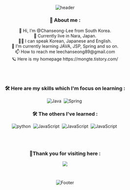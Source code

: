 
<p align="center" class="has-line-data" data-line-start="0" data-line-end="1"><img src="https://capsule-render.vercel.app/api?type=waving&amp;color=B2F0DC&amp;height=300&amp;section=header&amp;text=Chanseong%20Lee&amp;fontSize=90" alt="header"></p>


<h3 align="center">🕺 About me : </h3>
<p align="center">
 👋 Hi, I’m @Chanseong-Lee from South Korea.<br>
 🏡 Currently live in Nara, Japan.<br>
 🙋‍♂️ I can speak Korean, Japanese and English.<br>
 🌱 I’m currently learning JAVA, JSP, Spring and so on.<br>
 📫 How to reach me leechanseong89@gmail.com<br>
 🪐 Here is my homepage https://mongte.tistory.com/<br>
</p>
<br><br>
<h3 align="center">🛠 Here are my skills which I'm focus on learning : </h3>
<p align="center">
<img src="https://img.shields.io/badge/Java-007396.svg?&amp;style=for-the-badge&amp;logo=Java&amp;logoColor=white" alt="Java">&nbsp;
<img src="https://img.shields.io/badge/Spring-6DB33F.svg?&amp;style=for-the-badge&amp;logo=Spring&amp;logoColor=white" alt="Spring">&nbsp;
</p>
<h3 align="center">🛠 The others I've learned : </h3>
<p align="center">
<img src="https://img.shields.io/badge/Python-3776AB.svg?&amp;style=for-the-badge&amp;logo=Python&amp;logoColor=F7DF1E" alt="python">&nbsp;
<img src="https://img.shields.io/badge/JavaScript-F7DF1E.svg?&amp;style=for-the-badge&amp;logo=JavaScript&amp;logoColor=black" alt="JavaScript">&nbsp;
<img src="https://img.shields.io/badge/CSS-1572B6.svg?&amp;style=for-the-badge&amp;logo=CSS3&amp;logoColor=white" alt="JavaScript">&nbsp;
<img src="https://img.shields.io/badge/C-A8B9CC.svg?&amp;style=for-the-badge&amp;logo=C&amp;logoColor=white" alt="JavaScript">&nbsp;
</p>
<br><br>
<h3 align="center">🙏Thank you for visiting here : </h3>
<p align="center"><a href="https://hits.seeyoufarm.com"><img src="https://hits.seeyoufarm.com/api/count/incr/badge.svg?url=https%3A%2F%2Fgithub.com%2FChanseong-Lee%2FChanseong-Lee%2F&count_bg=%2359B6CD&title_bg=%2359B6CD&icon=reddit.svg&icon_color=%23FFFFFF&title=today&edge_flat=false"/></a></p>
<br>

<p align="center" class="has-line-data" data-line-start="0" data-line-end="1"><img src="https://capsule-render.vercel.app/api?type=waving&amp;color=B2F0DC&amp;height=200&amp;section=footer&amp;text=Have%20a%20fabulous%20day!&amp;fontSize=60" alt="Footer"></p>
<!---
Chanseong-Lee/Chanseong-Lee is a ✨ special ✨ repository because its `README.md` (this file) appears on your GitHub profile.
You can click the Preview link to take a look at your changes.
--->
